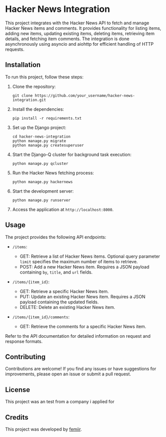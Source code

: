 # Hacker News Integration

This project integrates with the Hacker News API to fetch and manage Hacker News items and comments. It provides functionality for listing items, adding new items, updating existing items, deleting items, retrieving item details, and fetching item comments. The integration is done asynchronously using asyncio and aiohttp for efficient handling of HTTP requests.

## Installation

To run this project, follow these steps:

1. Clone the repository:

   ```
   git clone https://github.com/your_username/hacker-news-integration.git
   ```

2. Install the dependencies:

   ```
   pip install -r requirements.txt
   ```

3. Set up the Django project:

   ```
   cd hacker-news-integration
   python manage.py migrate
   python manage.py createsuperuser
   ```

4. Start the Django-Q cluster for background task execution:

   ```
   python manage.py qcluster
   ```

5. Run the Hacker News fetching process:

   ```
   python manage.py hackernews
   ```

6. Start the development server:

   ```
   python manage.py runserver
   ```

7. Access the application at `http://localhost:8000`.

## Usage

The project provides the following API endpoints:

- `/items`: 
  - GET: Retrieve a list of Hacker News items. Optional query parameter `limit` specifies the maximum number of items to retrieve.
  - POST: Add a new Hacker News item. Requires a JSON payload containing `by`, `title`, and `url` fields.

- `/items/{item_id}`:
  - GET: Retrieve a specific Hacker News item.
  - PUT: Update an existing Hacker News item. Requires a JSON payload containing the updated fields.
  - DELETE: Delete an existing Hacker News item.

- `/items/{item_id}/comments`:
  - GET: Retrieve the comments for a specific Hacker News item.

Refer to the API documentation for detailed information on request and response formats.

## Contributing

Contributions are welcome! If you find any issues or have suggestions for improvements, please open an issue or submit a pull request.

## License

This project was an test from a company i applied for

## Credits

This project was developed by [femiir](https://github.com/femiir).


